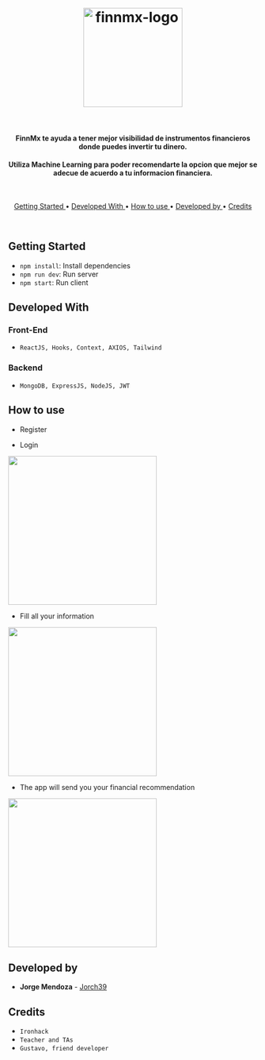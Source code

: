 
<h1 align="center">
  <br>
  <a href="https://competent-agnesi-9c644c.netlify.app/"><img src="https://res.cloudinary.com/dgg70srom/image/upload/v1587769562/logo_rauo61.png" alt="finnmx-logo" width="200"></a>
  <br>
  

  <br>
</h1>

<h4 align="center">FinnMx te ayuda a tener mejor visibilidad de instrumentos financieros donde puedes invertir tu dinero.</h4> <h4 align="center">Utiliza Machine Learning para poder recomendarte la opcion que mejor se adecue de acuerdo a tu informacion financiera.</h4>

<br>
<p align="center">
  <a href="#key-features"> Getting Started </a> •
  <a href="#technologies"> Developed With </a> •
  <a href="#how-to-use"> How to use </a> •
  <a href="#credits"> Developed by </a> •
  <a href="#credits"> Credits </a> 
</p>
<br>

## Getting Started

- `npm install`: Install dependencies
- `npm run dev`: Run server
- `npm start`: Run client


## Developed With 

### Front-End
- `ReactJS, Hooks, Context, AXIOS, Tailwind` 

### Backend
- `MongoDB, ExpressJS, NodeJS, JWT`


## How to use

- Register

- Login

<img align="center" src="https://res.cloudinary.com/dgg70srom/image/upload/v1587771414/669906B1-CE3F-4987-A838-28AE95F73295_lq2ukq.png" alt="" width="300">
<br>

- Fill all your information

<img src="https://res.cloudinary.com/dgg70srom/image/upload/v1587771414/76F4058F-7A65-4CA8-8440-8ED6CCCE334B_i7wppg.png" alt="" width="300">
<br>

- The app will send you your financial recommendation

<img src="https://res.cloudinary.com/dgg70srom/image/upload/v1587771414/8DA30760-041E-43C2-95BF-BD0096BB8DA0_qo5bje.png" alt="" width="300">
<br>

## Developed by 

* **Jorge Mendoza** - [Jorch39](https://github.com/Jorch39)

## Credits

- `Ironhack`
- `Teacher and TAs `
- `Gustavo, friend developer`

